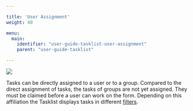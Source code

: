 ```yaml
---

title: 'User Assignment'
weight: 40

menu:
  main:
    identifier: "user-guide-tasklist-user-assignment"
    parent: "user-guide-tasklist"

---
```



<div class="row">
  <div class="col-xs-6 col-sm-6 col-md-3">
    <img data-img-thumb src="ref:asset:/assets/img/implementation-tasklist/tasklist-task-forms-eclipse.png" />
  </div>
  <div class="col-xs-6 col-sm-6 col-md-9">
      <p>Tasks can be directly assigned to a user or to a group. Compared to the direct assignment of tasks, the tasks of groups are not yet assigned. They must be claimed before a user can work on the form. Depending on this affiliation the Tasklist displays tasks in different <a href="ref:#tasklist-filters">filters</a>.</p>
  </div>  
</div>

